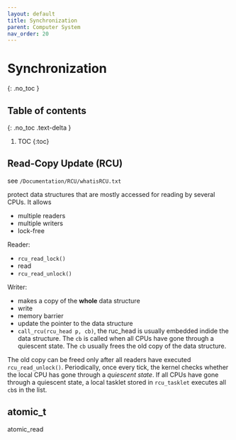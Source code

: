 ```yaml
---
layout: default
title: Synchronization
parent: Computer System
nav_order: 20
---
```


# Synchronization
{: .no_toc }

## Table of contents
{: .no_toc .text-delta }

1. TOC
{:toc}

## Read-Copy Update (RCU)

see `/Documentation/RCU/whatisRCU.txt`

protect data structures that are mostly accessed for reading by several CPUs. It allows

- multiple readers
- multiple writers
- lock-free


Reader:

- `rcu_read_lock()`
- read
- `rcu_read_unlock()`

Writer:

- makes a copy of the **whole** data structure
- write
- memory barrier
- update the pointer to the data structure
- `call_rcu(rcu_head p, cb)`, the ruc_head is usually embedded indide the data structure. The `cb` is called when all CPUs have gone through a quiescent state. The `cb` usually frees the old copy of the data structure.

The old copy can be freed only after all readers have executed `rcu_read_unlock()`. Periodically, once every tick, the kernel checks whether the local CPU has gone through a _quiescent state_. If all CPUs have gone through a quiescent state, a local tasklet stored in `rcu_tasklet` executes all `cb`s in the list.


## atomic_t

atomic_read